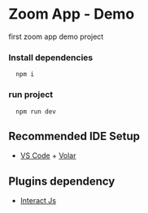 # Zoom App - Demo

first zoom app demo project

### Install dependencies
```
  npm i
```
### run project
```
  npm run dev
```


## Recommended IDE Setup

- [VS Code](https://code.visualstudio.com/) + [Volar](https://marketplace.visualstudio.com/items?itemName=Vue.volar)

## Plugins dependency
- [Interact Js](https://interactjs.io/)
